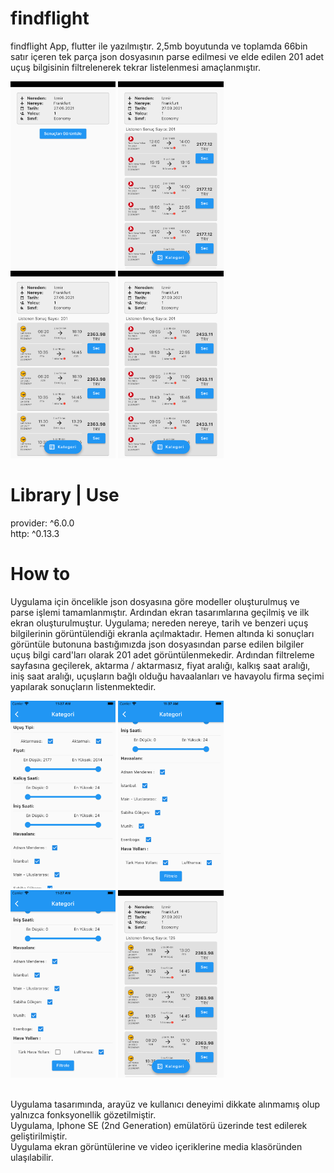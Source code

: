 # findflight

findflight App, flutter ile yazılmıştır. 2,5mb boyutunda ve toplamda 66bin satır içeren tek parça json dosyasının parse edilmesi ve elde edilen 201 adet uçuş bilgisinin filtrelenerek tekrar listelenmesi amaçlanmıştır.

<img src="media/1.png" alt="drawing" height="300"/> <img src="media/2.png" alt="drawing" height="300"/> <img src="media/3.png" alt="drawing" height="300"/> <img src="media/4.png" alt="drawing" height="300"/>

# Library | Use
provider: ^6.0.0
<br />http: ^0.13.3

# How to
Uygulama için öncelikle json dosyasına göre modeller oluşturulmuş ve parse işlemi tamamlanmıştır.
Ardından ekran tasarımlarına geçilmiş ve ilk ekran oluşturulmuştur. Uygulama; nereden nereye, tarih ve benzeri uçuş bilgilerinin görüntülendiği ekranla açılmaktadır. Hemen altında ki sonuçları görüntüle butonuna bastığımızda json dosyasından parse edilen bilgiler uçuş bilgi card'ları olarak 201 adet görüntülenmekedir. 
Ardından filtreleme sayfasına geçilerek, aktarma / aktarmasız, fiyat aralığı, kalkış saat aralığı, iniş saat aralığı, uçuşların bağlı olduğu havaalanları ve havayolu firma seçimi yapılarak sonuçların listenmektedir.  

<img src="media/5.png" alt="drawing" height="300"/> <img src="media/6.png" alt="drawing" height="300"/> <img src="media/7.png" alt="drawing" height="300"/> <img src="media/8.png" alt="drawing" height="300"/> 


<br />Uygulama tasarımında, arayüz ve kullanıcı deneyimi dikkate alınmamış olup yalnızca fonksyonellik gözetilmiştir. 
<br />Uygulama, Iphone SE (2nd Generation) emülatörü üzerinde test edilerek geliştirilmiştir.
<br />Uygulama ekran görüntülerine ve video içeriklerine media klasöründen ulaşılabilir.
